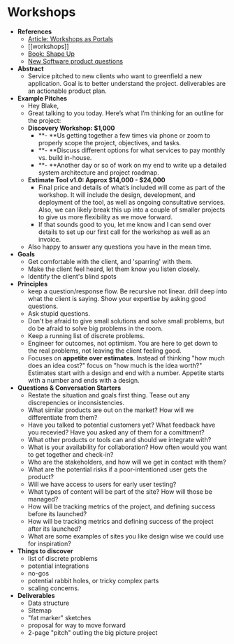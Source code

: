 # Workshops

- **References**
  - [Article: Workshops as Portals](https://tomcritchlow.com/2019/09/23/workshops/)
  - [[workshops]]
  - [Book: Shape Up](https://basecamp.com/shapeup)
  - [New Software product questions](https://spin.atomicobject.com/2020/01/24/new-software-project-questions/)
- **Abstract**
  - Service pitched to new clients who want to greenfield a new application. Goal is to better understand the project. deliverables are an actionable product plan.
- **Example Pitches**
  - Hey Blake,
  - Great talking to you today. Here’s what I’m thinking for an outline for the project:
  - **Discovery Workshop: $1,000**
    - **- **Us getting together a few times via phone or zoom to properly scope the project, objectives, and tasks.
    - **- **Discuss different options for what services to pay monthly vs. build in-house.
    - **- **Another day or so of work on my end to write up a detailed system architecture and project roadmap.
  - **Estimate Tool v1.0: Approx $14,000 - $24,000**
    - Final price and details of what’s included will come as part of the workshop. It will include the design, development, and deployment of the tool, as well as ongoing consultative services. Also, we can likely break this up into a couple of smaller projects to give us more flexibility as we move forward.
    - If that sounds good to you, let me know and I can send over details to set up our first call for the workshop as well as an invoice.
  - Also happy to answer any questions you have in the mean time.
- **Goals**
  - Get comfortable with the client, and 'sparring' with them.
  - Make the client feel heard, let them know you listen closely.
  - Identify the client's blind spots
- **Principles**
  - keep a question/response flow. Be recursive not linear. drill deep into what the client is saying. Show your expertise by asking good questions.
  - Ask stupid questions.
  - Don't be afraid to give small solutions and solve small problems, but do be afraid to solve big problems in the room.
  - Keep a running list of discrete problems.
  - Engineer for outcomes, not optimism. You are here to get down to the real problems, not leaving the client feeling good.
  - Focuses on **appetite over estimates**. Instead of thinking "how much does an idea cost?" focus on "how much is the idea worth?" Estimates start with a design and end with a number. Appetite starts with a number and ends with a design.
- **Questions & Conversation Starters**
  - Restate the situation and goals first thing. Tease out any discrepencies or inconsistencies.
  - What similar products are out on the market? How will we differentiate from them?
  - Have you talked to potential customers yet? What feedback have you recevied? Have you asked any of them for a comittment?
  - What other products or tools can and should we integrate with?
  - What is your availability for collaboration? How often would you want to get together and check-in?
  - Who are the stakeholders, and how will we get in contact with them?
  - What are the potential risks if a poor-intentioned user gets the product?
  - Will we have access to users for early user testing?
  - What types of content will be part of the site? How will those be managed?
  - How will be tracking metrics of the project, and defining success before its launched?
  - How will be tracking metrics and defining success of the project after its launched?
  - What are some examples of sites you like design wise we could use for inspiration?
- **Things to discover**
  - list of discrete problems
  - potential integrations
  - no-gos
  - potential rabbit holes, or tricky complex parts
  - scaling concerns.
- **Deliverables**
  - Data structure
  - Sitemap
  - "fat marker" sketches
  - proposal for way to move forward
  - 2-page "pitch" outling the big picture project
